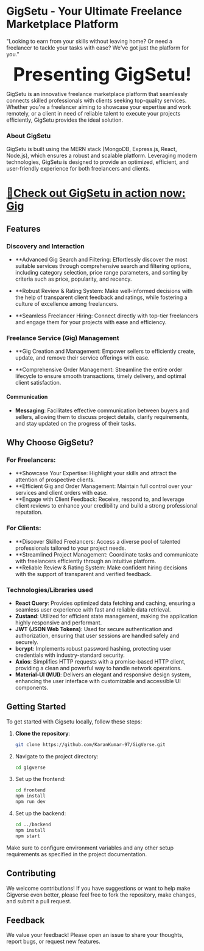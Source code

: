 # GigSetu - Your Ultimate Freelance Marketplace Platform

"Looking to earn from your skills without leaving home? Or need a freelancer to tackle your tasks with ease? We've got just the platform for you." 


<p align="center"><strong><font size="+5">Presenting GigSetu!</font></strong></p>

GigSetu is an innovative freelance marketplace platform that seamlessly connects skilled professionals with clients seeking top-quality services. Whether you're a freelancer aiming to showcase your expertise and work remotely, or a client in need of reliable talent to execute your projects efficiently, GigSetu provides the ideal solution.

### About GigSetu

GigSetu is built using the MERN stack (MongoDB, Express.js, React, Node.js), which ensures a robust and scalable platform. Leveraging modern technologies, GigSetu is designed to provide an optimized, efficient, and user-friendly experience for both freelancers and clients.

# [🎉Check out GigSetu in action now: Gig](https://gig-verse.vercel.app)



## Features

### Discovery and Interaction
- **Advanced Gig Search and Filtering: Effortlessly discover the most suitable services through comprehensive search and filtering options, including category selection, price range parameters, and sorting by criteria such as price, popularity, and recency.

- **Robust Review & Rating System: Make well-informed decisions with the help of transparent client feedback and ratings, while fostering a culture of excellence among freelancers.

- **Seamless Freelancer Hiring: Connect directly with top-tier freelancers and engage them for your projects with ease and efficiency.
### Freelance Service (Gig) Management
- **Gig Creation and Management: Empower sellers to efficiently create, update, and remove their service offerings with ease.
  
- **Comprehensive Order Management: Streamline the entire order lifecycle to ensure smooth transactions, timely delivery, and optimal client satisfaction.

#### Communication
- **Messaging**: Facilitates effective communication between buyers and sellers, allowing them to discuss project details, clarify requirements, and stay updated on the progress of their tasks.


## Why Choose GigSetu?

### For Freelancers:
- **Showcase Your Expertise: Highlight your skills and attract the attention of prospective clients.
- **Efficient Gig and Order Management: Maintain full control over your services and client orders with ease.
- **Engage with Client Feedback: Receive, respond to, and leverage client reviews to enhance your credibility and build a strong professional reputation.

### For Clients:
- **Discover Skilled Freelancers: Access a diverse pool of talented professionals tailored to your project needs.
- **Streamlined Project Management: Coordinate tasks and communicate with freelancers efficiently through an intuitive platform.
- **Reliable Review & Rating System: Make confident hiring decisions with the support of transparent and verified feedback.

### Technologies/Libraries used

- **React Query**: Provides optimized data fetching and caching, ensuring a seamless user experience with fast and reliable data retrieval.
- **Zustand**: Utilized for efficient state management, making the application highly responsive and performant.
- **JWT (JSON Web Tokens)**: Used for secure authentication and authorization, ensuring that user sessions are handled safely and securely.
- **bcrypt**: Implements robust password hashing, protecting user credentials with industry-standard security.
- **Axios**: Simplifies HTTP requests with a promise-based HTTP client, providing a clean and powerful way to handle network operations.
- **Material-UI (MUI)**: Delivers an elegant and responsive design system, enhancing the user interface with customizable and accessible UI components.


## Getting Started

To get started with Gigsetu locally, follow these steps:

1. **Clone the repository**:
   ```bash
   git clone https://github.com/KaranKumar-97/GigVerse.git

2. Navigate to the project directory:
   ```bash 
   cd gigverse

3. Set up the frontend:
    ```bash
    cd frontend
    npm install
    npm run dev

4. Set up the backend:
    ```bash
    cd ../backend
    npm install
    npm start

Make sure to configure environment variables and any other setup requirements as specified in the project documentation.

## Contributing
We welcome contributions! If you have suggestions or want to help make Gigverse even better, please feel free to fork the repository, make changes, and submit a pull request.

## Feedback
We value your feedback! Please open an issue to share your thoughts, report bugs, or request new features.






